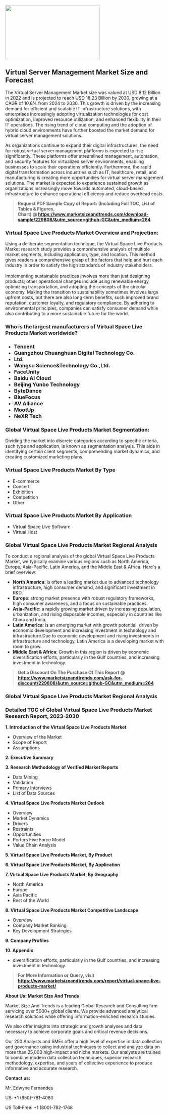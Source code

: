 <p><img class="alignnone size-medium wp-image-20088" src="https://ffe5etoiles.com/wp-content/uploads/2024/12/MST1-300x171.png" alt="" width="300" height="171" /></p><h2>Virtual Server Management Market Size and Forecast</h2><p>The Virtual Server Management Market size was valued at USD 8.12 Billion in 2022 and is projected to reach USD 18.23 Billion by 2030, growing at a CAGR of 10.6% from 2024 to 2030. This growth is driven by the increasing demand for efficient and scalable IT infrastructure solutions, with enterprises increasingly adopting virtualization technologies for cost optimization, improved resource utilization, and enhanced flexibility in their IT operations. The rising trend of cloud computing and the adoption of hybrid cloud environments have further boosted the market demand for virtual server management solutions.</p><p>As organizations continue to expand their digital infrastructures, the need for robust virtual server management platforms is expected to rise significantly. These platforms offer streamlined management, automation, and security features for virtualized server environments, enabling businesses to scale their operations efficiently. Furthermore, the rapid digital transformation across industries such as IT, healthcare, retail, and manufacturing is creating more opportunities for virtual server management solutions. The market is expected to experience sustained growth as organizations increasingly move towards automated, cloud-based infrastructure to enhance operational efficiency and reduce overhead costs.</p></p><blockquote id="" class=""><strong>Request PDF Sample Copy of Report: (Including Full TOC, List of Tables &amp; Figures, Chart)&nbsp;@&nbsp;<strong><a href="https://www.marketsizeandtrends.com/download-sample/229808/&utm_source=github-GC&utm_medium=264" target="_blank">https://www.marketsizeandtrends.com/download-sample/229808/&utm_source=github-GC&utm_medium=264</a></strong></strong></blockquote><h3 id="" class="">Virtual Space Live Products Market&nbsp;Overview and Projection:</h3><p id="" class="">Using a deliberate segmentation technique, the Virtual Space Live Products Market research study provides a comprehensive analysis of multiple market segments, including application, type, and location. This method gives readers a comprehensive grasp of the factors that help and hurt each industry in order to satisfy the high standards of industry stakeholders. <br /> <br />Implementing sustainable practices involves more than just designing products; other operational changes include using renewable energy, optimizing transportation, and adopting the concepts of the circular economy. Making the transition to sustainability sometimes involves large upfront costs, but there are also long-term benefits, such improved brand reputation, customer loyalty, and regulatory compliance. By adhering to environmental principles, companies can satisfy consumer demand while also contributing to a more sustainable future for the world.</p><h3 id="" class="">Who is the largest manufacturers of&nbsp;Virtual Space Live Products Market worldwide?</h3><h3 class=""><p><ul><li>Tencent </li><li> Guangzhou Chuanghuan Digital Technology Co. </li><li> Ltd. </li><li> Wangsu Science&Technology Co.,Ltd. </li><li> FaceUnity </li><li> Baidu AI Cloud </li><li> Beijing Yunbo Technology </li><li> ByteDance </li><li> BlueFocus </li><li> AV Alliance </li><li> MootUp </li><li> NeXR Tech</li></ul></p></h3><h3 id="" class="">Global&nbsp;Virtual Space Live Products Market Segmentation:</h3><p id="" class="">Dividing the market into discrete categories according to specific criteria, such type and application, is known as segmentation analysis. This aids in identifying certain client segments, comprehending market dynamics, and creating customized marketing plans.</p><h3 id="" class="">Virtual Space Live Products Market&nbsp;By Type</h3><p><p><ul><li>E-commerce</li><li> Concert</li><li> Exhibition</li><li> Competition</li><li> Other</p></li></ul></p></p><h3 id="" class="">Virtual Space Live Products Market&nbsp;By Application</h3><p class=""><p><ul><li>Virtual Space Live Software</li><li> Virtual Host</li></ul></p></p><h3 id="" class="">Global Virtual Space Live Products Market Regional Analysis</h3><p id="" class="">To conduct a regional analysis of the global Virtual Space Live Products Market, we typically examine various regions such as North America, Europe, Asia-Pacific, Latin America, and the Middle East &amp; Africa. Here's a brief overview:</p><ul><li><strong>North America</strong>: is often a leading market due to advanced technology infrastructure, high consumer demand, and significant investment in R&amp;D.</li><li><strong>Europe</strong>: strong market presence with robust regulatory frameworks, high consumer awareness, and a focus on sustainable practices.</li><li><strong>Asia-Pacific</strong>: a rapidly growing market driven by increasing population, urbanization, and rising disposable incomes, especially in countries like China and India.</li><li><strong>Latin America</strong>: is an emerging market with growth potential, driven by economic development and increasing investment in technology and infrastructure.Due to economic development and rising investments in infrastructure and technology, Latin America is a developing market with room to grow.</li><li><strong>Middle East &amp; Africa</strong>: Growth in this region is driven by economic diversification efforts, particularly in the Gulf countries, and increasing investment in technology.</li></ul><blockquote id="" class=""><strong>Get a Discount On The Purchase Of This Report @ <strong><a href="https://www.marketsizeandtrends.com/ask-for-discount/229808/&utm_source=github-GC&utm_medium=264" target="_blank">https://www.marketsizeandtrends.com/ask-for-discount/229808/&utm_source=github-GC&utm_medium=264</a></strong></strong></blockquote><h3 id="" class="">Global Virtual Space Live Products Market Regional Analysis</h3><h3 id="" class="">Detailed TOC of Global Virtual Space Live Products Market Research Report, 2023-2030</h3><p id="" class=""><strong>1. Introduction of the Virtual Space Live Products Market</strong></p><ul><li>Overview of the Market</li><li>Scope of Report</li><li>Assumptions</li></ul><p id="" class=""><strong>2. Executive Summary</strong></p><p id="" class=""><strong>3. Research Methodology of Verified Market Reports</strong></p><ul><li>Data Mining</li><li>Validation</li><li>Primary Interviews</li><li>List of Data Sources</li></ul><p id="" class=""><strong>4. Virtual Space Live Products Market Outlook</strong></p><ul><li>Overview</li><li>Market Dynamics</li><li>Drivers</li><li>Restraints</li><li>Opportunities</li><li>Porters Five Force Model</li><li>Value Chain Analysis</li></ul><p id="" class=""><strong>5. Virtual Space Live Products Market, By Product</strong></p><p id="" class=""><strong>6. Virtual Space Live Products Market, By Application</strong></p><p id="" class=""><strong>7. Virtual Space Live Products Market, By Geography</strong></p><ul><li>North America</li><li>Europe</li><li>Asia Pacific</li><li>Rest of the World</li></ul><p id="" class=""><strong>8. Virtual Space Live Products Market Competitive Landscape</strong></p><ul><li>Overview</li><li>Company Market Ranking</li><li>Key Development Strategies</li></ul><p id="" class=""><strong>9. Company Profiles</strong></p><p id="" class=""><strong>10. Appendix</strong></p><ul><li>diversification efforts, particularly in the Gulf countries, and increasing investment in technology.</li></ul><blockquote id="" class=""><strong>For More Information or Query, visit <strong><strong><a href="https://www.marketsizeandtrends.com/report/virtual-space-live-products-market/" target="_blank">https://www.marketsizeandtrends.com/report/virtual-space-live-products-market/</a></strong></strong></strong></blockquote><p id="" class=""><strong>About Us: Market Size And Trends</strong></p><p id="" class="">Market Size And Trends is a leading Global Research and Consulting firm servicing over 5000+ global clients. We provide advanced analytical research solutions while offering information-enriched research studies.</p><p id="" class="">We also offer insights into strategic and growth analyses and data necessary to achieve corporate goals and critical revenue decisions.</p><p id="" class="">Our 250 Analysts and SMEs offer a high level of expertise in data collection and governance using industrial techniques to collect and analyze data on more than 25,000 high-impact and niche markets. Our analysts are trained to combine modern data collection techniques, superior research methodology, expertise, and years of collective experience to produce informative and accurate research.</p><p id="" class=""><strong>Contact us:</strong></p><p id="" class="">Mr. Edwyne Fernandes</p><p id="" class="">US: +1 (650)-781-4080</p><p id="" class="">US Toll-Free: +1 (800)-782-1768</p>
